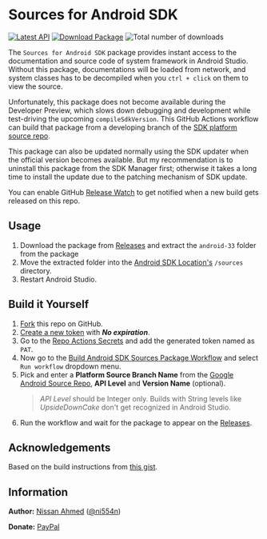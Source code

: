 # Sources for Android SDK

[![Latest API](https://img.shields.io/badge/API-33-blue)](https://developer.android.com/studio/releases/platforms)
[![Download Package](https://img.shields.io/badge/Download-zip-red)](/../../releases/download/v33_1654803276/sources-33.zip)
![Total number of downloads](https://img.shields.io/github/downloads/ni554n/sources-for-android-sdk/total?color=eeeeee&label=)

The `Sources for Android SDK` package provides instant access to the documentation and source code of system framework in Android Studio. Without this package, documentations will be loaded from network, and system classes has to be decompiled when you `ctrl + click` on them to view the source.

Unfortunately, this package does not become available during the Developer Preview, which slows down debugging and development while test-driving the upcoming `compileSdkVersion`. This GitHub Actions workflow can build that package from a developing branch of the [SDK platform source repo](https://android.googlesource.com/platform/frameworks/base).

This package can also be updated normally using the SDK updater when the official version becomes available. But my recommendation is to uninstall this package from the SDK Manager first; otherwise it takes a long time to install the update due to the patching mechanism of SDK update.

You can enable GitHub [Release Watch](.images/watch-release.png) to get notified when a new build gets released on this repo.

## Usage

1. Download the package from [Releases](/../../releases) and extract the `android-33` folder from the package
2. Move the extracted folder into the [Android SDK Location's](.images/sdk-location.jpg) `/sources` directory.
3. Restart Android Studio.

## Build it Yourself

1. [Fork](https://github.com/ni554n/sources-for-android-sdk/fork) this repo on GitHub.
2. [Create a new token](https://github.com/settings/tokens/new?scopes=repo&description=Sources%20for%20Android%20SDK) with **_No expiration_**.
3. Go to the [Repo Actions Secrets](/../../settings/secrets/actions/new) and add the generated token named as `PAT`.
4. Now go to the [Build Android SDK Sources Package Workflow](/../../actions/workflows/build-package.yaml) and select `Run workflow` dropdown menu.
5. Pick and enter a **Platform Source Branch Name** from the [Google Android Source Repo](https://android.googlesource.com/platform/frameworks/base), **API Level** and **Version Name** (optional).
    > _API Level_ should be Integer only. Builds with String levels like _UpsideDownCake_ don't get recognized in Android Studio.
6. Run the workflow and wait for the package to appear on the [Releases](/../../releases).

## Acknowledgements

Based on the build instructions from [this gist](https://gist.github.com/cketti/210bb18b6e6112135b7b6468754901bf).

## Information

**Author:** [Nissan Ahmed](https://ni554n.github.io) ([@ni554n](https://twitter.com/ni554n))

**Donate:** [PayPal](https://paypal.me/ni554n)
